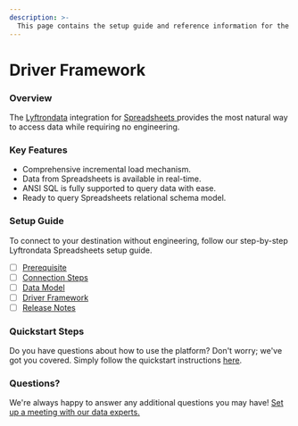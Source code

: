 ```yaml
---
description: >-
  This page contains the setup guide and reference information for the Spreadsheets source connector.
---
```


# Driver Framework

### Overview

The [Lyftrondata](https://www.lyftrondata.com/) integration for [Spreadsheets](https://www.lyftrondata.com/integration/spreadsheets/)[ ](https://www.lyftrondata.com/integration/spreadsheets/)provides the most natural way to access data while requiring no engineering.

### Key Features

* Comprehensive incremental load mechanism.
* Data from Spreadsheets is available in real-time.&#x20;
* ANSI SQL is fully supported to query data with ease.
* Ready to query Spreadsheets relational schema model.

### Setup Guide

To connect to your destination without engineering, follow our step-by-step Lyftrondata Spreadsheets setup guide.

* [ ] [Prerequisite](../../technology-analytics/spreadsheets/prerequisite.md)
* [ ] [Connection Steps](../../technology-analytics/spreadsheets/connection-steps.md)
* [ ] [Data Model](../../technology-analytics/spreadsheets/data-model/)
* [ ] [Driver Framework](../../technology-analytics/spreadsheets/driver-framework/)
* [ ] [Release Notes](../../technology-analytics/spreadsheets/release-notes.md)

### Quickstart Steps

Do you have questions about how to use the platform? Don't worry; we've got you covered. Simply follow the quickstart instructions [here](../../../quickstart-steps.md).

### Questions? <a href="#questions" id="questions"></a>

We're always happy to answer any additional questions you may have! [Set up a meeting with our data experts.](https://www.lyftrondata.com/book-a-meeting/)



